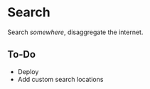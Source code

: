 # Search

Search _somewhere_, disaggregate the internet.

## To-Do
 - Deploy
 - Add custom search locations